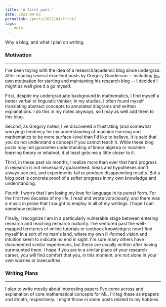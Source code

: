 ```yaml
---
title: 'A first post.'
date: 2022-04-03
permalink: /posts/2022/04/first/
tags:
  - meta
---
```


Why a blog, and what I plan on writing.

### Motivation  
------
I've been toying with the idea of a research/academic blog since undergrad. After reading several excellent posts by Gregory Gunderson -- including [his own motivation](https://gregorygundersen.com/blog/2020/01/12/why-research-blog/) for starting and maintaining his research blog -- I decided I might as well give it a go myself. 

First, despite my undergraduate background in mathematics, I find myself a better verbal or linguistic thinker; in my studies, I often found myself translating abstract concepts to annotated diagrams and written explanations. I do this in my notes anyways, so I may as well add them to this blog.

Second, as Gregory noted, I've discovered a frustrating (and somewhat worrying) tendency for my understanding of machine learning and mathematics to be more surface-level than I'd like to believe. It is said that you do not understand a concept if you cannot teach it. While these blog posts may not guarantee understanding of linear algebra or machine learning theory or whatnot, it at least gets me a little closer to it.

Third, in these past six months, I realize more than ever that hard progress in research is not necessarily guaranteed. Ideas and hypotheses don't always pan out, and experiments fail or produce disappointing results. But a blog post is concrete proof of a softer progress in my own knowledge and understanding.

Fourth, I worry that I am losing my love for language in its purest form. For the first two decades of my life, I read and wrote voraciously, and there was a music in prose that I sought to employ in all of my writings. I hope I can somehow reclaim it.

Finally, I recognize I am in a particularly vulnerable stage between entering research and reaching research maturity. I've ventured past the well-mapped territories of online tutorials or textbook knowledges; now I find myself in a sort of no man's land, where my own ill-formed vision and intuition seem to indicate no end in sight. I'm sure many others have documented similar experiences, but these are usually written after having surmounted them. I hope if you are in a similar place of your research career, you will find comfort that you, in this moment, are not alone in your own worries or insecurities. 

### Writing Plans  
------
I plan to write mostly about interesting papers I've come across and explanation of core mathematical concepts for ML. I'll tag these as #papers and #math, respectively. I might throw in some posts related to my hobbies.
